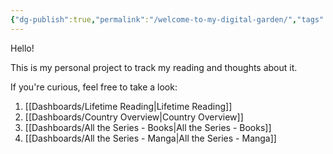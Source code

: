 ```yaml
---
{"dg-publish":true,"permalink":"/welcome-to-my-digital-garden/","tags":["gardenEntry"]}
---
```


Hello!

This is my personal project to track my reading and thoughts about it. 

If you're curious, feel free to take a look:

1. [[Dashboards/Lifetime Reading\|Lifetime Reading]]
2. [[Dashboards/Country Overview\|Country Overview]]
3. [[Dashboards/All the Series - Books\|All the Series - Books]]
4. [[Dashboards/All the Series - Manga\|All the Series - Manga]]

